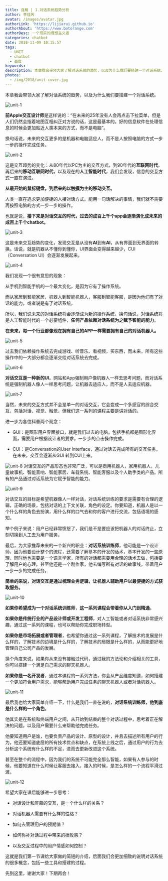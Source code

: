 ```yaml
---
title: 连载 | 1.对话系统趋势分析
author: 李佳芮
avatar: /images/avatar.jpg
authorLink: 'https://lijiarui.github.io'
authorAbout: 'https://www.botorange.com'
authorDesc: 一个现实的理想主义者
categories: chatbot
date: 2018-11-09 10:15:57
tags: 
  - UNIT
  - chatbot
  - 百度
keywords:
description: 本章我会带领大家了解对话系统的趋势，以及为什么我们要搭建一个对话系统。
photos:
  - /img/2018/unit-cover.jpg
---
```


本章我会带领大家了解对话系统的趋势，以及为什么我们要搭建一个对话系统。

![unit-1](/img/2018/unit-1-1.jpeg)

**前Apple交互设计师**是这样说的：“在未来的25年没有人会再点击下拉菜单，但是人们仍然会指着地图互相纠正对方说的话，这是最基本的。好的信息软件在处理信息的时候会更加贴近人类本来的方式，而不是电脑”。

换句话说，未来的交互更多的是机器和电脑适应人，而不是人按照电脑的方式一步一步的操作完成任务。

![unit-2](/img/2018/unit-1-2.jpeg)

这是交互趋势的变化：从80年代以PC为主的交互方式，到90年代的**互联网时代**，再后来的**移动互联网时代**，以及现在的**人工智能时代**，我们会发现，信息的交互方式一直在演进。

**从最开始的鼠标键盘，到后来的以触摸为主的移动交互。**

人类一直在追求更加便捷的人接对话方式。能用一句话解决的事情，我们就不需要再按照电脑的方式一步一步的操作。

也就是说，**接下来是对话交互的时代，过去的成百上千个app会逐渐演化成未来的成百上千个chatbot。**  

![unit-3](/img/2018/unit-1-3.jpeg)

这是未来交互趋势的变化，发现交互是从没有**AI**到有**AI**，从有界面到无界面的转换。话说，就是机器从不懂你到懂你，UI界面会变得越来越少，CUI（Conversation UI）会逐渐发展起来。 

![unit-4](/img/2018/unit-1-4.jpeg)

我们发现一个很有意思的现象：

从手机到智能手机的一个最大变化，是因为它有了操作系统。

而从家居到智能家居，机器人到智能机器人，客服到智能客服，是因为他们有了对话的能力，或者说是有了对话系统。

所以，我们说未来的对话系统将会逐渐成为新的操作系统，换句话说，对话系统将是人工智能时代的一个必要组件，**任何产品依赖对话系统为之赋予智能的能力**。

**在未来，每一个行业都像现在拥有自己的APP一样需要拥有自己的对话机器人。**  

![unit-5](/img/2018/unit-1-5.jpeg)

过去我们依赖操作系统去完成游戏、听音乐、看视频，买东西，而未来，所有这些操作中的一大部分都会逐渐交给对话系统去完成。

![unit-6](/img/2018/unit-1-6.jpeg)

**对话交互是一种新的UI**。网站和App强制用户像机器人一样去思考问题，而对话系统是强制机器人像人一样思考问题，让机器去适应人，而不是人去适应机器。

![unit-7](/img/2018/unit-1-7.jpeg)

当然，未来的交互方式并不会是单一的对话交互，它会变成一个多感官的综合交互，包括对话、视觉、触觉，但我们这一系列的课程主要是讲对话的。

进一步为各位科普两个观念：

*   GUI：是图形用户界面接口，就是我们过去的电脑，包括手机都是图形化界面，需要用户根据设计者的要求，一步步的点击操作完成。

*   CUI：是Conversation的User Interface，通过对话去完成所有的交互任务，在未来，交互会逐渐从GUI 转到CUI上来。 

![unit-8](/img/2018/unit-1-8.jpeg)
对话交互的产品形态也非常广泛，可以是商用机器人，家用机器人，儿童故事机、智能音响、智能家居、车载系统、智能客服以及个人助手类的产品。所有的产品通过对话系统为它赋予智能的能力。

![unit-9](/img/2018/unit-1-9.jpeg)

对话交互的目标是希望机器像人一样对话，对话系统训练的要求是需要有合理的逻辑，正确的场景，包括对话的上下文关联，角色的设定。你要知道，机器人是以一个什么样的角色去扮演，用什么样的口气去和你的客户进行交流，包括语境的感知。

举个例子来说：用户已经非常愤怒了，我们是不是要应该把机器人的对话终止，立刻切换到人工去为用户服务。

最后，为大家推荐未来的一个新兴的职业：**对话系统训练师**，他可能是一个设计师，因为他要设计整个的流程，还需要了解基本的开发的话术，基本开发的一些原理，同时他也需要是一个语言学家，所有的对话都需要用合理的话术去做，包括要了解用户的心理。甚至他还是一个剧作家，他去编写所有对话的故事线，带着用户一步一步的完成任务。

**简单的来说，对话交互是通过梳理业务逻辑，让机器人辅助用户以最便捷的方式获取服务。**

![unit-10](/img/2018/unit-1-10.jpeg)

**如果你希望成为一个对话系统训练师**，**这一系列课程会带着你从入门到精通**。

**如果你是传统行业的产品设计师或开发工程师**，对人工智能或者对话系统非常感兴趣，通过这一系列的课程，也可以帮助你完成职场转型。

**如果你是市场拓展或者管理者**，也希望你通过这一系列课程，了解技术的发展是什么样的，了解技术的边境是什么样的，了解技术的局限是什么样的，从而能更好地管理自己公司产品的发展。

换个角度来说，如果你从来没有接触过代码，通过我的方法论和介绍相关的工具，你可以搭建一个满足自己需求的聊天机器人。

**如果你是一名开发者**，通过本课程的一系列方法，你会从产品维度知道，如何搭建一个更加符合用户需求，能够帮助用户完成任务的聊天机器人或者对话机器人。

![unit-11](/img/2018/unit-1-11.jpeg)

最后我也给大家简单介绍一下，什么是我们一直在说的，**对话系统训练师，他到底是什么样的一个角色**。

他其实是在系统和终端用户之间，从开始到结束的整个对话过程中，思考着正在解决的问题，以及用户需要什么来帮助他完成任务。

他要知道用户是谁，也要负责产品的设计、原型的设计，并且去描述所有用户的行为，他还要知道底层的所有技术优点和缺点，在系统上线之后，通过用户的行为去分析这个系统有什么样的不足，进而去更新改进这个系统。

甚至在整个的流程中，因为我们的系统不可能完全那么智能，如果有人参与的时候，他要知道在什么时候让客服去接入，接入的时候，是怎么样的一个流程平滑过渡。

![unit-12](/img/2018/unit-1-12.jpeg)

希望大家在课后能够进一步思考：

*   对话设计和屏幕的交互，是一个什么样的关系？

*   对话机器人需要有什么样的性格？

*   如何去管理用户的预期值？

*   如何弥补对话过程中带来的挫败感？

*   以及交互过程中的用户情感如何控制？

这就是我们第一节课给大家做的简短的介绍，后面我们会更加细致的说明对话系统的很多概念，包括一些工具和搭建的过程。 

先到这里，谢谢大家！下期再会！
